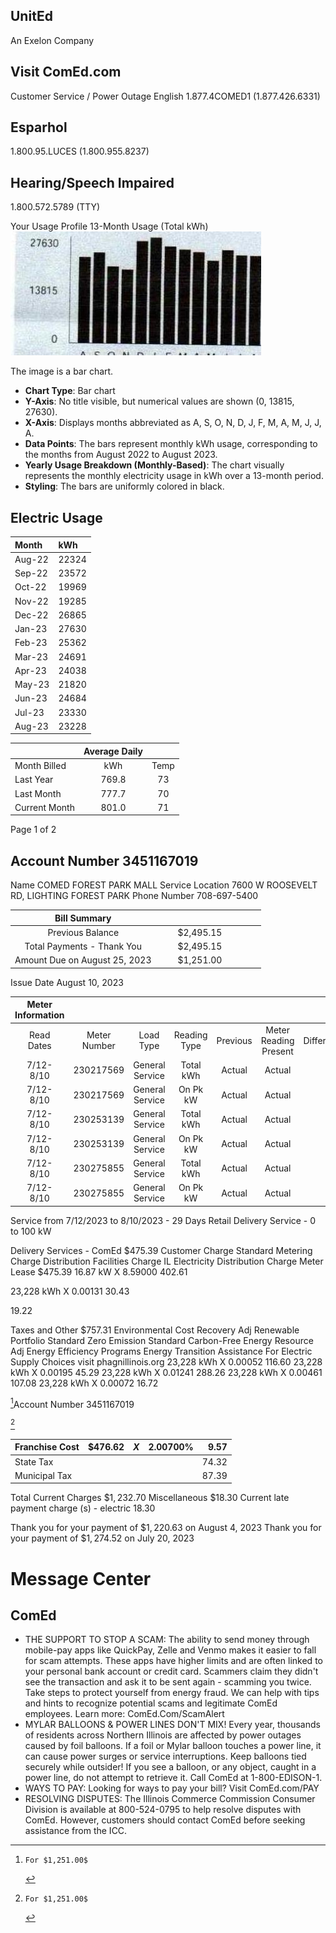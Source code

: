 ## UnitEd

An Exelon Company

## Visit ComEd.com

Customer Service / Power Outage English
1.877.4COMED1 (1.877.426.6331)

## Esparhol

1.800.95.LUCES (1.800.955.8237)

## Hearing/Speech Impaired

1.800.572.5789 (TTY)

Your Usage Profile
13-Month Usage (Total kWh)
![](images/img-0.jpeg)

The image is a bar chart.

- **Chart Type**: Bar chart
- **Y-Axis**: No title visible, but numerical values are shown (0, 13815, 27630).
- **X-Axis**: Displays months abbreviated as A, S, O, N, D, J, F, M, A, M, J, J, A.
- **Data Points**: The bars represent monthly kWh usage, corresponding to the months from August 2022 to August 2023.
- **Yearly Usage Breakdown (Monthly-Based)**: The chart visually represents the monthly electricity usage in kWh over a 13-month period.
- **Styling**: The bars are uniformly colored in black.

## Electric Usage

| Month | kWh |
| :-- | :-- |
| Aug-22 | 22324 |
| Sep-22 | 23572 |
| Oct-22 | 19969 |
| Nov-22 | 19285 |
| Dec-22 | 26865 |
| Jan-23 | 27630 |
| Feb-23 | 25362 |
| Mar-23 | 24691 |
| Apr-23 | 24038 |
| May-23 | 21820 |
| Jun-23 | 24684 |
| Jul-23 | 23330 |
| Aug-23 | 23228 |


|  | Average Daily |  |
| :-- | :--: | :--: |
| Month Billed | kWh | Temp |
| Last Year | 769.8 | 73 |
| Last Month | 777.7 | 70 |
| Current Month | 801.0 | 71 |

Page 1 of 2

## Account Number 3451167019

Name
COMED
FOREST PARK MALL
Service Location 7600 W ROOSEVELT RD,
LIGHTING FOREST PARK
Phone Number 708-697-5400

| Bill Summary |  |  |  |  |  |  |  |
| :--: | :--: | :--: | :--: | :--: | :--: | :--: | :--: |
| Previous Balance |  |  | \$2,495.15 |  |  |  |  |
| Total Payments - Thank You |  |  | \$2,495.15 |  |  |  |  |
| Amount Due on August 25, 2023 |  |  | \$1,251.00 |  |  |  |  |

Issue Date August 10, 2023

| Meter Information |  |  |  |  |  |  |  |  |
| :--: | :--: | :--: | :--: | :--: | :--: | :--: | :--: | :--: |
| Read <br> Dates | Meter <br> Number | Load <br> Type | Reading <br> Type | Previous | Meter Reading Present | Difference | Multiplier | Usage |
| 7/12- <br> 8/10 | 230217569 | General Service | Total kWh | Actual | Actual |  |  | 2144 |
| 7/12- <br> 8/10 | 230217569 | General Service | On Pk kW | Actual | Actual |  |  | 3.10 |
| 7/12- <br> 8/10 | 230253139 | General Service | Total kWh | Actual | Actual |  |  | 3051 |
| 7/12- <br> 8/10 | 230253139 | General Service | On Pk kW | Actual | Actual |  |  | 6.91 |
| 7/12- <br> 8/10 | 230275855 | General Service | Total kWh | Actual | Actual |  |  | 18034 |
| 7/12- <br> 8/10 | 230275855 | General Service | On Pk kW | Actual | Actual |  |  | 36.86 |

Service from 7/12/2023 to 8/10/2023 - 29 Days Retail Delivery Service - 0 to 100 kW

Delivery Services - ComEd
\$475.39
Customer Charge
Standard Metering Charge
Distribution Facilities Charge
IL Electricity Distribution Charge
Meter Lease
\$475.39
16.87 kW X 8.59000 402.61

23,228 kWh X 0.00131 30.43

19.22

Taxes and Other
\$757.31
Environmental Cost Recovery Adj
Renewable Portfolio Standard
Zero Emission Standard
Carbon-Free Energy Resource Adj
Energy Efficiency Programs
Energy Transition Assistance
For Electric Supply Choices visit
phagnillinois.org
23,228 kWh X 0.00052 116.60
23,228 kWh X 0.00195 45.29
23,228 kWh X 0.01241 288.26
23,228 kWh X 0.00461 107.08
23,228 kWh X 0.00072 16.72

[^0]Account Number
3451167019

[^1]
[^0]:    For $1,251.00$

[^1]:    For $1,251.00$

[^1]:    For $1,251.00$

[^2]:    For $1,251.00$

| Franchise Cost | $\$ 476.62$ | $X$ | $2.00700 \%$ | 9.57 |
| :-- | :-- | :-- | :-- | --: |
| State Tax |  |  |  | 74.32 |
| Municipal Tax |  |  |  | 87.39 |

Total Current Charges
$\$ 1,232.70$
Miscellaneous $\$ 18.30$
Current late payment charge (s) - electric 18.30

Thank you for your payment of $\$ 1,220.63$ on August 4, 2023
Thank you for your payment of $\$ 1,274.52$ on July 20, 2023

# Message Center 

## ComEd

- THE SUPPORT TO STOP A SCAM: The ability to send money through mobile-pay apps like QuickPay, Zelle and Venmo makes it easier to fall for scam attempts. These apps have higher limits and are often linked to your personal bank account or credit card. Scammers claim they didn't see the transaction and ask it to be sent again - scamming you twice. Take steps to protect yourself from energy fraud. We can help with tips and hints to recognize potential scams and legitimate ComEd employees. Learn more: ComEd.Com/ScamAlert
- MYLAR BALLOONS \& POWER LINES DON'T MIX! Every year, thousands of residents across Northern Illinois are affected by power outages caused by foil balloons. If a foil or Mylar balloon touches a power line, it can cause power surges or service interruptions. Keep balloons tied securely while outsider! If you see a balloon, or any object, caught in a power line, do not attempt to retrieve it. Call ComEd at 1-800-EDISON-1.
- WAYS TO PAY: Looking for ways to pay your bill? Visit ComEd.com/PAY
- RESOLVING DISPUTES: The Illinois Commerce Commission Consumer Division is available at 800-524-0795 to help resolve disputes with ComEd. However, customers should contact ComEd before seeking assistance from the ICC.

